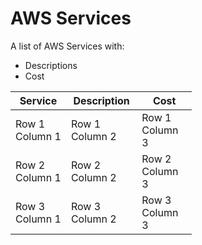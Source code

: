 # AWS Services
A list of AWS Services with:

- Descriptions 
- Cost 

<div style="width:290px">
            
| Service | Description | Cost |
| --------------- | --------------- | --------------- |
| Row 1 Column 1 | Row 1 Column 2 | Row 1 Column 3 |
| Row 2 Column 1 | Row 2 Column 2 | Row 2 Column 3 |
| Row 3 Column 1 | Row 3 Column 2 | Row 3 Column 3 |
            
</div>
